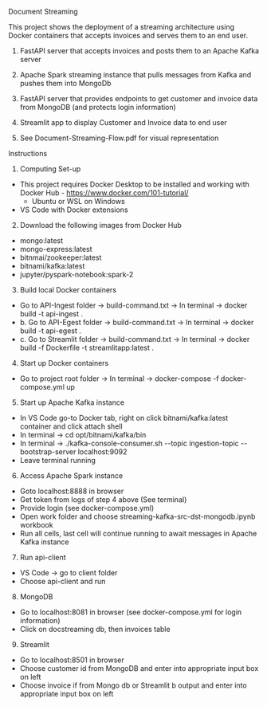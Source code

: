 Document Streaming 

This project shows the deployment of a streaming architecture using Docker containers that accepts invoices and serves them to an end user.

1. FastAPI server that accepts invoices and posts them to an Apache Kafka server
 
2. Apache Spark streaming instance that pulls messages from Kafka and pushes them into MongoDb

3. FastAPI server that provides endpoints to get customer and invoice data from MongoDB (and protects login information)

4. Streamlit app to display Customer and Invoice data to end user

5. See Document-Streaming-Flow.pdf for visual representation

Instructions

1. Computing Set-up
  * This project requires Docker Desktop to be installed and working with Docker Hub - https://www.docker.com/101-tutorial/
    * Ubuntu or WSL on Windows
  * VS Code with Docker extensions
	
2. Download the following images from Docker Hub
  * mongo:latest
  * mongo-express:latest
  * bitnmai/zookeeper:latest
  * bitnami/kafka:latest
  * jupyter/pyspark-notebook:spark-2

3. Build local Docker containers
  * Go to API-Ingest folder -> build-command.txt -> In terminal -> docker build -t api-ingest .
  * b. Go to API-Egest folder -> build-command.txt -> In terminal -> docker build -t api-egest . 
  * c. Go to Streamlit folder -> build-command.txt -> In terminal -> docker build -f Dockerfile -t streamlitapp:latest .

4. Start up Docker containers 
  * Go to project root folder -> In terminal -> docker-compose -f docker-compose.yml up

5. Start up Apache Kafka instance
  * In VS Code go-to Docker tab, right on click bitnami/kafka:latest container and click attach shell
  * In terminal -> cd opt/bitnami/kafka/bin
  * In terminal -> ./kafka-console-consumer.sh --topic ingestion-topic --bootstrap-server localhost:9092
  * Leave terminal running
	
6. Access Apache Spark instance
  * Goto localhost:8888 in browser
  * Get token from logs of step 4 above (See terminal)
  * Provide login (see docker-compose.yml)
  * Open work folder and choose streaming-kafka-src-dst-mongodb.ipynb workbook
  * Run all cells, last cell will continue running to await messages in Apache Kafka instance

7. Run api-client
  * VS Code -> go to client folder
  * Choose api-client and run
	
8. MongoDB
  * Go to localhost:8081 in browser (see docker-compose.yml for login information)
  * Click on docstreaming db, then invoices table

9. Streamlit
  * Go to localhost:8501 in browser
  * Choose customer id from MongoDB and enter into appropriate input box on left
  * Choose invoice if from Mongo db or Streamlit b output and enter into appropriate input box on left

